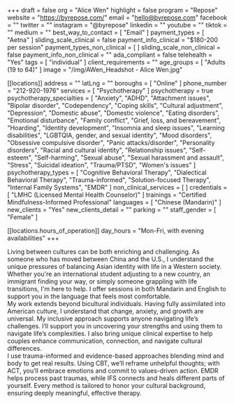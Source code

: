 +++
draft = false
org = "Alice Wen"
highlight = false
program = "Repose"
website = "https://byrepose.com/"
email = "hello@byrepose.com"
facebook = ""
twitter = ""
instagram = "@byrepose"
linkedin = ""
youtube = ""
tiktok = ""
medium = ""
best_way_to_contact = [ "Email" ]
payment_types = [ "Aetna" ]
sliding_scale_clinical = false
payment_info_clinical = "$180-200 per session"
payment_types_non_clinical = [ ]
sliding_scale_non_clinical = false
payment_info_non_clinical = ""
ada_compliant = false
telehealth = "Yes"
tags = [ "individual" ]
client_requirements = ""
age_groups = [ "Adults (19 to 64)" ]
image = "/img/AWen_Headshot - Alice Wen.jpg"

[[locations]]
address = ""
latLng = ""
boroughs = [ "Online" ]
phone_number = "212-920-1976"
services = [ "Psychotherapy" ]
psychotherapy = true
psychotherapy_specialties = [
  "Anxiety",
  "ADHD",
  "Attachment issues",
  "Bipolar disorder",
  "Codependency",
  "Coping skills",
  "Cultural adjustment",
  "Depression",
  "Domestic abuse",
  "Domestic violence",
  "Eating disorders",
  "Emotional disturbance",
  "Family conflict",
  "Grief, loss, and bereavement",
  "Hoarding",
  "Identity development",
  "Insomnia and sleep issues",
  "Learning disabilities",
  "LGBTQIA, gender, and sexual identity",
  "Mood disorders",
  "Obsessive compulsive disorder",
  "Panic attacks/disorder",
  "Personality disorders",
  "Racial and cultural identity",
  "Relationship issues",
  "Self-esteem",
  "Self-harming",
  "Sexual abuse",
  "Sexual harassment and assault",
  "Stress",
  "Suicidal ideation",
  "Trauma/PTSD",
  "Women's issues"
]
psychotherapy_types = [
  "Cognitive Behavioral Therapy",
  "Dialectical Behavioral Therapy",
  "Trauma-informed",
  "Solution-focused Therapy",
  "Internal Family Systems",
  "EMDR"
]
non_clinical_services = [ ]
credentials = [ "LMHC (Licensed Mental Health Counselor)" ]
trainings = "Certified Mindfulness-Informed Professional"
languages = [ "Chinese (Mandarin)" ]
new_clients = "Yes"
new_clients_detail = ""
parking = ""
staff_gender = [ "Female" ]

  [[locations.hours_of_operation]]
  day_hours = "Mon-Fri, with evening availabilities"
+++


Living between cultures can be both enriching and challenging. As someone who has moved between China and the U.S., I understand the unique pressures of balancing Asian identity with life in a Western society. Whether you're an international student adjusting to a new country, an immigrant finding your way, or simply someone grappling with life transitions, I'm here to help. I offer sessions in both Mandarin and English to support you in the language that feels most comfortable. <br>
My work extends beyond bicultural individuals. Having fully assimilated into American culture, I understand that change, anxiety, and growth are universal. My inclusive approach supports anyone navigating life’s challenges. I’ll support you in uncovering your strengths and using them to navigate life’s complexities. I also bring unique clinical expertise to help couples enhance communication, connection, and navigate cultural differences. <br>
I use trauma-informed and evidence-based approaches blending mind and body to get real results. Using CBT, we’ll reframe unhelpful thoughts; with ACT, you’ll embrace emotions and commit to values-driven action. EMDR helps process past traumas, while IFS connects and heals different parts of yourself. Every method is tailored to honor your cultural background, ensuring deeply meaningful, effective therapy. <br>

